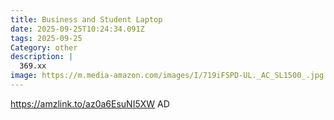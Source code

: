 ```yaml
---
title: Business and Student Laptop
date: 2025-09-25T10:24:34.091Z
tags: 2025-09-25
Category: other
description: |
  369.xx
image: https://m.media-amazon.com/images/I/719iFSPD-UL._AC_SL1500_.jpg
---
```

https://amzlink.to/az0a6EsuNI5XW
AD